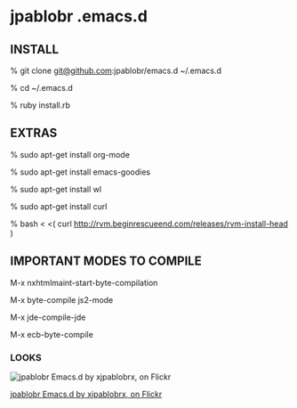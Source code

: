 # jpablobr .emacs.d #

## INSTALL

   % git clone git@github.com:jpablobr/emacs.d ~/.emacs.d

   % cd ~/.emacs.d

   % ruby install.rb

## EXTRAS

   % sudo apt-get install org-mode 

   % sudo apt-get install emacs-goodies

   % sudo apt-get install wl

   % sudo apt-get install curl

   % bash < <( curl http://rvm.beginrescueend.com/releases/rvm-install-head )

## IMPORTANT MODES TO COMPILE

   M-x nxhtmlmaint-start-byte-compilation

   M-x byte-compile js2-mode 

   M-x jde-compile-jde

   M-x ecb-byte-compile
   
### LOOKS

![jpablobr Emacs.d by xjpablobrx, on Flickr](http://farm5.static.flickr.com/4116/4788235562_b6b3e27ff5.jpg)

[jpablobr Emacs.d by xjpablobrx, on Flickr](http://www.flickr.com/photos/30142618@N02/4788235562/)
